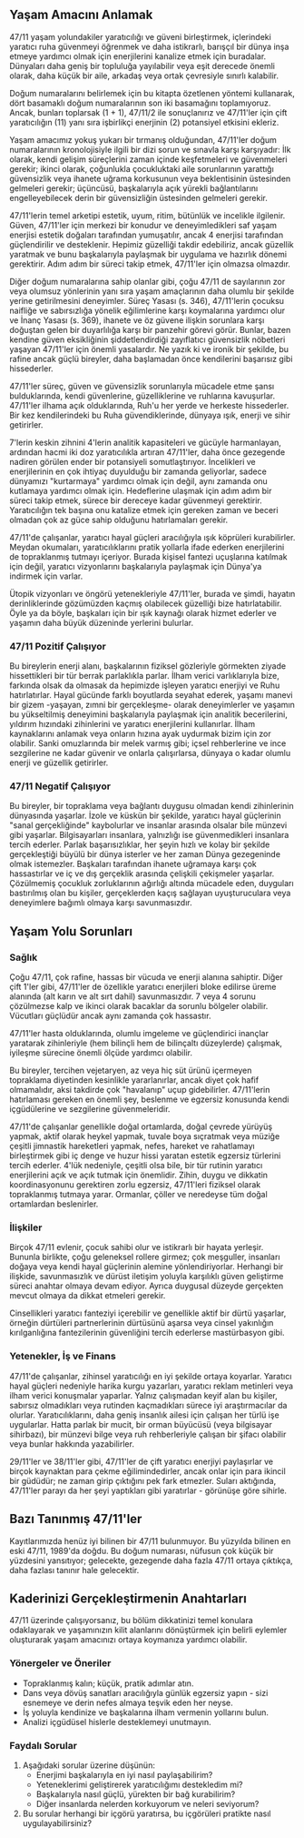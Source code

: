 ## Yaşam Amacını Anlamak

47/11 yaşam yolundakiler yaratıcılığı ve güveni birleştirmek, içlerindeki yaratıcı ruha güvenmeyi öğrenmek ve daha istikrarlı, barışçıl bir dünya inşa etmeye yardımcı olmak için enerjilerini kanalize etmek için buradalar. Dünyaları daha geniş bir topluluğa yayılabilir veya eşit derecede önemli olarak, daha küçük bir aile, arkadaş veya ortak çevresiyle sınırlı kalabilir.

Doğum numaralarını belirlemek için bu kitapta özetlenen yöntemi kullanarak, dört basamaklı doğum numaralarının son iki basamağını toplamıyoruz. Ancak, bunları toplarsak (1 + 1), 47/11/2 ile sonuçlanırız ve 47/11'ler için çift yaratıcılığın (11) yanı sıra işbirlikçi enerjinin (2) potansiyel etkisini ekleriz.

Yaşam amacımız yokuş yukarı bir tırmanış olduğundan, 47/11'ler doğum numaralarının kronolojisiyle ilgili bir dizi sorun ve sınavla karşı karşıyadır: İlk olarak, kendi gelişim süreçlerini zaman içinde keşfetmeleri ve güvenmeleri gerekir; ikinci olarak, çoğunlukla çocukluktaki aile sorunlarının yarattığı güvensizlik veya ihanete uğrama korkusunun veya beklentisinin üstesinden gelmeleri gerekir; üçüncüsü, başkalarıyla açık yürekli bağlantılarını engelleyebilecek derin bir güvensizliğin üstesinden gelmeleri gerekir.

47/11'lerin temel arketipi estetik, uyum, ritim, bütünlük ve incelikle ilgilenir. Güven, 47/11'ler için merkezi bir konudur ve deneyimledikleri saf yaşam enerjisi estetik doğaları tarafından yumuşatılır, ancak 4 enerjisi tarafından güçlendirilir ve desteklenir. Hepimiz güzelliği takdir edebiliriz, ancak güzellik yaratmak ve bunu başkalarıyla paylaşmak bir uygulama ve hazırlık dönemi gerektirir. Adım adım bir süreci takip etmek, 47/11'ler için olmazsa olmazdır.

Diğer doğum numaralarına sahip olanlar gibi, çoğu 47/11 de sayılarının zor veya olumsuz yönlerinin yanı sıra yaşam amaçlarının daha olumlu bir şekilde yerine getirilmesini deneyimler. Süreç Yasası (s. 346), 47/11'lerin çocuksu naifliğe ve sabırsızlığa yönelik eğilimlerine karşı koymalarına yardımcı olur ve İnanç Yasası (s. 369), ihanete ve öz güvene ilişkin sorunlara karşı doğuştan gelen bir duyarlılığa karşı bir panzehir görevi görür. Bunlar, bazen kendine güven eksikliğinin şiddetlendirdiği zayıflatıcı güvensizlik nöbetleri yaşayan 47/11'ler için önemli yasalardır. Ne yazık ki ve ironik bir şekilde, bu rafine ancak güçlü bireyler, daha başlamadan önce kendilerini başarısız gibi hissederler.

47/11'ler süreç, güven ve güvensizlik sorunlarıyla mücadele etme şansı bulduklarında, kendi güvenlerine, güzelliklerine ve ruhlarına kavuşurlar. 47/11'ler ilhama açık olduklarında, Ruh'u her yerde ve herkeste hissederler. Bir kez kendilerindeki bu Ruha güvendiklerinde, dünyaya ışık, enerji ve sihir getirirler.

7'lerin keskin zihnini 4'lerin analitik kapasiteleri ve gücüyle harmanlayan, ardından hacmi iki doz yaratıcılıkla artıran 47/11'ler, daha önce gezegende nadiren görülen ender bir potansiyeli somutlaştırıyor. İncelikleri ve enerjilerinin en çok ihtiyaç duyulduğu bir zamanda geliyorlar, sadece dünyamızı "kurtarmaya" yardımcı olmak için değil, aynı zamanda onu kutlamaya yardımcı olmak için. Hedeflerine ulaşmak için adım adım bir süreci takip etmek, sürece bir dereceye kadar güvenmeyi gerektirir. Yaratıcılığın tek başına onu katalize etmek için gereken zaman ve beceri olmadan çok az güce sahip olduğunu hatırlamaları gerekir.

47/11'de çalışanlar, yaratıcı hayal güçleri aracılığıyla ışık köprüleri kurabilirler. Meydan okumaları, yaratıcılıklarını pratik yollarla ifade ederken enerjilerini de topraklanmış tutmayı içeriyor. Burada kişisel fantezi uçuşlarına katılmak için değil, yaratıcı vizyonlarını başkalarıyla paylaşmak için Dünya'ya indirmek için varlar.

Ütopik vizyonları ve öngörü yetenekleriyle 47/11'ler, burada ve şimdi, hayatın derinliklerinde gözümüzden kaçmış olabilecek güzelliği bize hatırlatabilir. Öyle ya da böyle, başkaları için bir ışık kaynağı olarak hizmet ederler ve yaşamın daha büyük düzeninde yerlerini bulurlar.

### 47/11 Pozitif Çalışıyor

Bu bireylerin enerji alanı, başkalarının fiziksel gözleriyle görmekten ziyade hissettikleri bir tür berrak parlaklıkla parlar. İlham verici varlıklarıyla bize, farkında olsak da olmasak da hepimizde işleyen yaratıcı enerjiyi ve Ruhu hatırlatırlar. Hayal gücünde farklı boyutlarda seyahat ederek, yaşamı manevi bir gizem -yaşayan, zımni bir gerçekleşme- olarak deneyimlerler ve yaşamın bu yükseltilmiş deneyimini başkalarıyla paylaşmak için analitik becerilerini, yıldırım hızındaki zihinlerini ve yaratıcı enerjilerini kullanırlar. İlham kaynaklarını anlamak veya onların hızına ayak uydurmak bizim için zor olabilir. Sanki omuzlarında bir melek varmış gibi; içsel rehberlerine ve ince sezgilerine ne kadar güvenir ve onlarla çalışırlarsa, dünyaya o kadar olumlu enerji ve güzellik getirirler.

### 47/11 Negatif Çalışıyor

Bu bireyler, bir topraklama veya bağlantı duygusu olmadan kendi zihinlerinin dünyasında yaşarlar. İzole ve küskün bir şekilde, yaratıcı hayal güçlerinin "sanal gerçekliğinde" kaybolurlar ve insanlar arasında olsalar bile münzevi gibi yaşarlar. Bilgisayarları insanlara, yalnızlığı ise güvenmedikleri insanlara tercih ederler. Parlak başarısızlıklar, her şeyin hızlı ve kolay bir şekilde gerçekleştiği büyülü bir dünya isterler ve her zaman Dünya gezegeninde olmak istemezler. Başkaları tarafından ihanete uğramaya karşı çok hassastırlar ve iç ve dış gerçeklik arasında çelişkili çekişmeler yaşarlar. Çözülmemiş çocukluk zorluklarının ağırlığı altında mücadele eden, duyguları bastırılmış olan bu kişiler, gerçeklerden kaçış sağlayan uyuşturuculara veya deneyimlere bağımlı olmaya karşı savunmasızdır.

## Yaşam Yolu Sorunları

### Sağlık

Çoğu 47/11, çok rafine, hassas bir vücuda ve enerji alanına sahiptir. Diğer çift 1'ler gibi, 47/11'ler de özellikle yaratıcı enerjileri bloke edilirse üreme alanında (alt karın ve alt sırt dahil) savunmasızdır. 7 veya 4 sorunu çözülmezse kalp ve ikinci olarak bacaklar da sorunlu bölgeler olabilir. Vücutları güçlüdür ancak aynı zamanda çok hassastır.

47/11'ler hasta olduklarında, olumlu imgeleme ve güçlendirici inançlar yaratarak zihinleriyle (hem bilinçli hem de bilinçaltı düzeylerde) çalışmak, iyileşme sürecine önemli ölçüde yardımcı olabilir.

Bu bireyler, tercihen vejetaryen, az veya hiç süt ürünü içermeyen topraklama diyetinden kesinlikle yararlanırlar, ancak diyet çok hafif olmamalıdır, aksi takdirde çok "havalanıp" uçup gidebilirler. 47/11'lerin hatırlaması gereken en önemli şey, beslenme ve egzersiz konusunda kendi içgüdülerine ve sezgilerine güvenmeleridir.

47/11'de çalışanlar genellikle doğal ortamlarda, doğal çevrede yürüyüş yapmak, aktif olarak heykel yapmak, tuvale boya sıçratmak veya müziğe çeşitli jimnastik hareketleri yapmak, nefes, hareket ve rahatlamayı birleştirmek gibi iç denge ve huzur hissi yaratan estetik egzersiz türlerini tercih ederler. 4'lük nedeniyle, çeşitli olsa bile, bir tür rutinin yaratıcı enerjilerini açık ve açık tutmak için önemlidir. Zihin, duygu ve dikkatin koordinasyonunu gerektiren zorlu egzersiz, 47/11'leri fiziksel olarak topraklanmış tutmaya yarar. Ormanlar, çöller ve neredeyse tüm doğal ortamlardan beslenirler.

### İlişkiler

Birçok 47/11 evlenir, çocuk sahibi olur ve istikrarlı bir hayata yerleşir. Bununla birlikte, çoğu geleneksel rollere girmez; çok meşguller, insanları doğaya veya kendi hayal güçlerinin alemine yönlendiriyorlar. Herhangi bir ilişkide, savunmasızlık ve dürüst iletişim yoluyla karşılıklı güven geliştirme süreci anahtar olmaya devam ediyor. Ayrıca duygusal düzeyde gerçekten mevcut olmaya da dikkat etmeleri gerekir.

Cinsellikleri yaratıcı fanteziyi içerebilir ve genellikle aktif bir dürtü yaşarlar, örneğin dürtüleri partnerlerinin dürtüsünü aşarsa veya cinsel yakınlığın kırılganlığına fantezilerinin güvenliğini tercih ederlerse mastürbasyon gibi.

### Yetenekler, İş ve Finans

47/11'de çalışanlar, zihinsel yaratıcılığı en iyi şekilde ortaya koyarlar. Yaratıcı hayal güçleri nedeniyle harika kurgu yazarları, yaratıcı reklam metinleri veya ilham verici konuşmalar yaparlar. Yalnız çalışmadan keyif alan bu kişiler, sabırsız olmadıkları veya rutinden kaçmadıkları sürece iyi araştırmacılar da olurlar. Yaratıcılıklarını, daha geniş insanlık ailesi için çalışan her türlü işe uygularlar. Hatta parlak bir mucit, bir orman büyücüsü (veya bilgisayar sihirbazı), bir münzevi bilge veya ruh rehberleriyle çalışan bir şifacı olabilir veya bunlar hakkında yazabilirler.

29/11'ler ve 38/11'ler gibi, 47/11'ler de çift yaratıcı enerjiyi paylaşırlar ve birçok kaynaktan para çekme eğilimindedirler, ancak onlar için para ikincil bir güdüdür; ne zaman girip çıktığını pek fark etmezler. Suları aktığında, 47/11'ler parayı da her şeyi yaptıkları gibi yaratırlar - görünüşe göre sihirle.

## Bazı Tanınmış 47/11'ler

Kayıtlarımızda henüz iyi bilinen bir 47/11 bulunmuyor. Bu yüzyılda bilinen en eski 47/11, 1989'da doğdu. Bu doğum numarası, nüfusun çok küçük bir yüzdesini yansıtıyor; gelecekte, gezegende daha fazla 47/11 ortaya çıktıkça, daha fazlası tanınır hale gelecektir.

## Kaderinizi Gerçekleştirmenin Anahtarları

47/11 üzerinde çalışıyorsanız, bu bölüm dikkatinizi temel konulara odaklayarak ve yaşamınızın kilit alanlarını dönüştürmek için belirli eylemler oluşturarak yaşam amacınızı ortaya koymanıza yardımcı olabilir.

### Yönergeler ve Öneriler

* Topraklanmış kalın; küçük, pratik adımlar atın.
* Dans veya dövüş sanatları aracılığıyla günlük egzersiz yapın - sizi esnemeye ve derin nefes almaya teşvik eden her neyse.
* İş yoluyla kendinize ve başkalarına ilham vermenin yollarını bulun.
* Analizi içgüdüsel hislerle desteklemeyi unutmayın.

### Faydalı Sorular

1. Aşağıdaki sorular üzerine düşünün:
   * Enerjimi başkalarıyla en iyi nasıl paylaşabilirim?
   * Yeteneklerimi geliştirerek yaratıcılığımı destekledim mi?
   * Başkalarıyla nasıl güçlü, yürekten bir bağ kurabilirim?
   * Diğer insanlarda nelerden korkuyorum ve neleri seviyorum?
2. Bu sorular herhangi bir içgörü yaratırsa, bu içgörüleri pratikte nasıl uygulayabilirsiniz?
